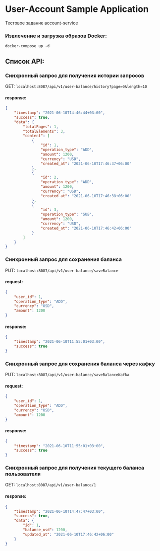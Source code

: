 # User-Account Sample Application
Тестовое задание account-service

<h3>Извлечение и загрузка образов Docker:</h3>
<code>docker-compose up -d</code>

<h2>Список API:</h2>

<h3>Синхронный запрос для получения истории запросов</h3>
GET: <code>localhost:8087/api/v1/user-balance/history?page=0&length=10</code>

<h4>response:</h4>

``` json
{
    "timestamp": "2021-06-10T14:46:44+03:00",
    "success": true,
    "data": {
        "totalPages": 1,
        "totalElements": 3,
        "content": [
            {
                "id": 1,
                "operation_type": "ADD",
                "amount": 1200,
                "currency": "USD",
                "created_at": "2021-06-10T17:46:37+06:00"
            },
            {
                "id": 2,
                "operation_type": "ADD",
                "amount": 1200,
                "currency": "USD",
                "created_at": "2021-06-10T17:46:38+06:00"
            },
            {
                "id": 3,
                "operation_type": "SUB",
                "amount": 1200,
                "currency": "USD",
                "created_at": "2021-06-10T17:46:42+06:00"
            }
        ]
    }
}
```

<h3>Синхронный запрос для сохранения баланса</h3>
PUT: <code>localhost:8087/api/v1/user-balance/saveBalance</code>

<h4>request:</h4>

``` json
{
    "user_id": 1,
    "operation_type": "ADD",
    "currency": "USD",
    "amount": 1200
}
```

<h4>response:</h4>

``` json
{
    "timestamp": "2021-06-10T11:55:01+03:00",
    "success": true
}
```

<h3>Синхронный запрос для сохранения баланса через кафку</h3>
PUT: <code>localhost:8087/api/v1/user-balance/saveBalanceKafka</code>

<h4>request:</h4>

``` json
{
    "user_id": 1,
    "operation_type": "ADD",
    "currency": "USD",
    "amount": 1200
}
```

<h4>response:</h4>

``` json
{
    "timestamp": "2021-06-10T11:55:01+03:00",
    "success": true
}
```

<h3>Синхронный запрос для получения текущего баланса пользователя</h3>
GET: <code>localhost:8087/api/v1/user-balance/1</code>

<h4>response:</h4>

``` json
{
    "timestamp": "2021-06-10T14:47:47+03:00",
    "success": true,
    "data": {
        "id": 1,
        "balance_usd": 1200,
        "updated_at": "2021-06-10T17:46:42+06:00"
    }
}
```